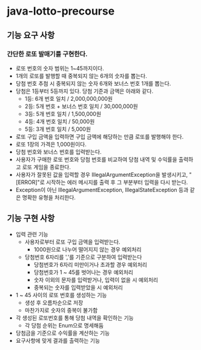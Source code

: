# java-lotto-precourse

## 기능 요구 사항
### 간단한 로또 발매기를 구현한다.
- 로또 번호의 숫자 범위는 1~45까지이다.
- 1개의 로또를 발행할 때 중복되지 않는 6개의 숫자를 뽑는다.
- 당첨 번호 추첨 시 중복되지 않는 숫자 6개와 보너스 번호 1개를 뽑는다.
- 당첨은 1등부터 5등까지 있다. 당첨 기준과 금액은 아래와 같다.
  - 1등: 6개 번호 일치 / 2,000,000,000원
  - 2등: 5개 번호 + 보너스 번호 일치 / 30,000,000원
  - 3등: 5개 번호 일치 / 1,500,000원
  - 4등: 4개 번호 일치 / 50,000원
  - 5등: 3개 번호 일치 / 5,000원
- 로또 구입 금액을 입력하면 구입 금액에 해당하는 만큼 로또를 발행해야 한다.
- 로또 1장의 가격은 1,000원이다.
- 당첨 번호와 보너스 번호를 입력받는다.
- 사용자가 구매한 로또 번호와 당첨 번호를 비교하여 당첨 내역 및 수익률을 출력하고 로또 게임을 종료한다.
- 사용자가 잘못된 값을 입력할 경우 IllegalArgumentException을 발생시키고, "[ERROR]"로 시작하는 에러 메시지를 출력 후 그 부분부터 입력을 다시 받는다.
- Exception이 아닌 IllegalArgumentException, IllegalStateException 등과 같은 명확한 유형을 처리한다.

## 기능 구현 사항
- 입력 관련 기능
  - 사용자로부터 로또 구입 금액을 입력받는다.
    - 1000원으로 나누어 떨어지지 않는 경우 예외처리
  - 당첨번호 6자리를 ','를 기준으로 구분하여 입력받는다
    - 당첨번호가 6자리 미만이거나 초과할 경우 예외처리
    - 당첨번호가 1 ~ 45를 벗어나는 경우 예외처리
    - 숫자 이외의 문자를 입력받거나, 입력이 없을 시 예외처리
    - 중복되는 숫자를 입력받았을 시 예외처리
- 1 ~ 45 사이의 로또 번호를 생성하는 기능
  - 생성 후 오름차순으로 저장
  - 마찬가지로 숫자의 중복이 불가함
- 각 생성된 로또번호를 통해 당첨 내역을 확인하는 기능
  - 각 당첨 순위는 Enum으로 명세해둠
-  당첨금을 기준으로 수익률을 계산하는 기능
-  요구사항에 맞게 결과를 출력하는 기능